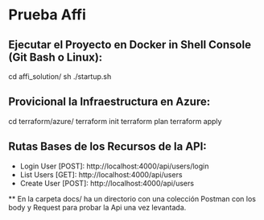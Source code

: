 # Prueba Affi

## Ejecutar el Proyecto en Docker in Shell Console (Git Bash o Linux):

cd affi_solution/
sh ./startup.sh

## Provicional la Infraestructura en Azure:

cd terraform/azure/
terraform init
terraform plan
terraform apply

## Rutas Bases de los Recursos de la API:

- Login User [POST]:  http://localhost:4000/api/users/login
- List Users [GET]: http://localhost:4000/api/users
- Create User [POST]: http://localhost:4000/api/users

** En la carpeta docs/ ha un directorio con una colección Postman con los body y Request para probar la Api una vez levantada.